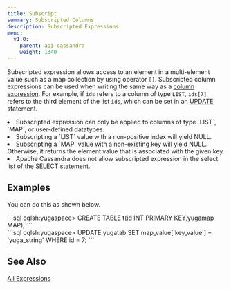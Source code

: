 ```yaml
---
title: Subscript
summary: Subscripted Columns
description: Subscripted Expressions
menu:
  v1.0:
    parent: api-cassandra
    weight: 1340
---
```


Subscripted expression allows access to an element in a multi-element value such as a map collection by using operator `[]`. Subscripted column expressions can be used when writing the same way as a [column expression](../expr_simple##Column). For example, if `ids` refers to a column of type `LIST`, `ids[7]` refers to the third element of the list `ids`, which can be set in an [UPDATE](../dml_update) statement.

<li>Subscripted expression can only be applied to columns of type `LIST`, `MAP`, or user-defined datatypes.</li>
<li>Subscripting a `LIST` value with a non-positive index will yield NULL.</li>
<li>Subscripting a `MAP` value with a non-existing key will yield NULL. Otherwise, it returns the element value that is associated with the given key.</li>
<li>Apache Cassandra does not allow subscripted expression in the select list of the SELECT statement.</li>

## Examples

You can do this as shown below.
<div class='copy separator-gt'>
```sql
cqlsh:yugaspace> CREATE TABLE t(id INT PRIMARY KEY,yugamap MAP<TEXT, TEXT>);
```
</div>
<div class='copy separator-gt'>
```sql
cqlsh:yugaspace> UPDATE yugatab SET map_value['key_value'] = 'yuga_string' WHERE id = 7;
```
</div>

## See Also
[All Expressions](..##expressions)
